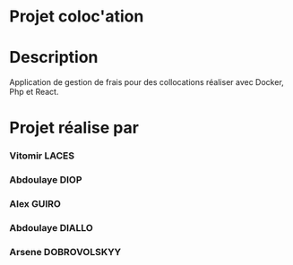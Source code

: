 # Projet coloc'ation

# Description
Application de gestion de frais pour des collocations réaliser avec Docker, Php et React.
# Projet réalise par
### Vitomir LACES
### Abdoulaye DIOP
### Alex GUIRO
### Abdoulaye DIALLO
### Arsene DOBROVOLSKYY
